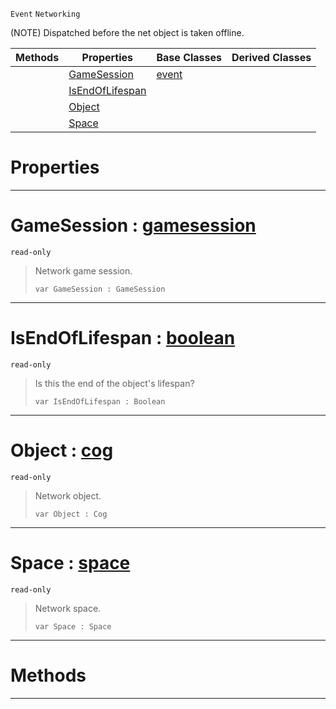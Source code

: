  `Event` `Networking`



(NOTE) Dispatched before the net object is taken offline.

|Methods|Properties|Base Classes|Derived Classes|
|---|---|---|---|
| |[ GameSession](https://github.com/ZilchEngine/ZilchDocs/blob/master/code_reference/class_reference/netobjectoffline.markdown#gamesession-zero-engine)|[event](https://github.com/ZilchEngine/ZilchDocs/blob/master/code_reference/class_reference/event.markdown)| |
| |[ IsEndOfLifespan](https://github.com/ZilchEngine/ZilchDocs/blob/master/code_reference/class_reference/netobjectoffline.markdown#isendoflifespan-zero-eng)| | |
| |[ Object](https://github.com/ZilchEngine/ZilchDocs/blob/master/code_reference/class_reference/netobjectoffline.markdown#object-zero-engine-docum)| | |
| |[ Space](https://github.com/ZilchEngine/ZilchDocs/blob/master/code_reference/class_reference/netobjectoffline.markdown#space-zero-engine-docume)| | |


 #  Properties


---  
 #  GameSession : [gamesession](https://github.com/ZilchEngine/ZilchDocs/blob/master/code_reference/class_reference/gamesession.markdown)

 `read-only`

> Network game session.
> ``` lang=cpp, name=Nada
> var GameSession : GameSession


---  
 #  IsEndOfLifespan : [boolean](https://github.com/ZilchEngine/ZilchDocs/blob/master/code_reference/nada_base_types/boolean.markdown)

 `read-only`

> Is this the end of the object's lifespan?
> ``` lang=cpp, name=Nada
> var IsEndOfLifespan : Boolean


---  
 #  Object : [cog](https://github.com/ZilchEngine/ZilchDocs/blob/master/code_reference/class_reference/cog.markdown)

 `read-only`

> Network object.
> ``` lang=cpp, name=Nada
> var Object : Cog


---  
 #  Space : [space](https://github.com/ZilchEngine/ZilchDocs/blob/master/code_reference/class_reference/space.markdown)

 `read-only`

> Network space.
> ``` lang=cpp, name=Nada
> var Space : Space


---  
 #  Methods


---  
 

 